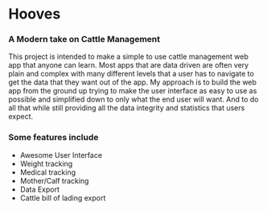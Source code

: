 # Hooves
### A Modern take on Cattle Management

This project is intended to make a simple to use cattle management web app that anyone can learn. Most apps that are data driven are often very plain and complex with many different levels that a user has to navigate to get the data that they want out of the app. My approach is to build the web app from the ground up trying to make the user interface as easy to use as possible and simplified down to only what the end user will want. And to do all that while still providing all the data integrity and statistics that users expect.

### Some features include

- Awesome User Interface
- Weight tracking
- Medical tracking
- Mother/Calf tracking
- Data Export
- Cattle bill of lading export





